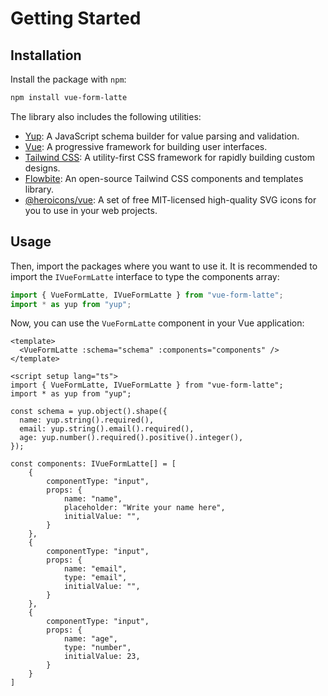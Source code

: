 # Getting Started

## Installation

Install the package with `npm`:

```bash
npm install vue-form-latte
```

The library also includes the following utilities:

- [Yup](https://www.npmjs.com/package/yup): A JavaScript schema builder for value parsing and validation.
- [Vue](https://vuejs.org/): A progressive framework for building user interfaces.
- [Tailwind CSS](https://tailwindcss.com/): A utility-first CSS framework for rapidly building custom designs.
- [Flowbite](https://flowbite.com/): An open-source Tailwind CSS components and templates library.
- [@heroicons/vue](https://www.npmjs.com/package/@heroicons/vue/): A set of free MIT-licensed high-quality SVG icons for you to use in your web projects.

## Usage

Then, import the packages where you want to use it. It is recommended to import the `IVueFormLatte` interface to type the components array:

```javascript
import { VueFormLatte, IVueFormLatte } from "vue-form-latte";
import * as yup from "yup";
```

Now, you can use the `VueFormLatte` component in your Vue application:

```vue
<template>
  <VueFormLatte :schema="schema" :components="components" />
</template>

<script setup lang="ts">
import { VueFormLatte, IVueFormLatte } from "vue-form-latte";
import * as yup from "yup";

const schema = yup.object().shape({
  name: yup.string().required(),
  email: yup.string().email().required(),
  age: yup.number().required().positive().integer(),
});

const components: IVueFormLatte[] = [
    {
        componentType: "input",
        props: {
            name: "name",
            placeholder: "Write your name here",
            initialValue: "",
        }
    },
    {
        componentType: "input",
        props: {
            name: "email",
            type: "email",
            initialValue: "",
        }
    },
    {
        componentType: "input",
        props: {
            name: "age",
            type: "number",
            initialValue: 23,
        }
    }
]
```
